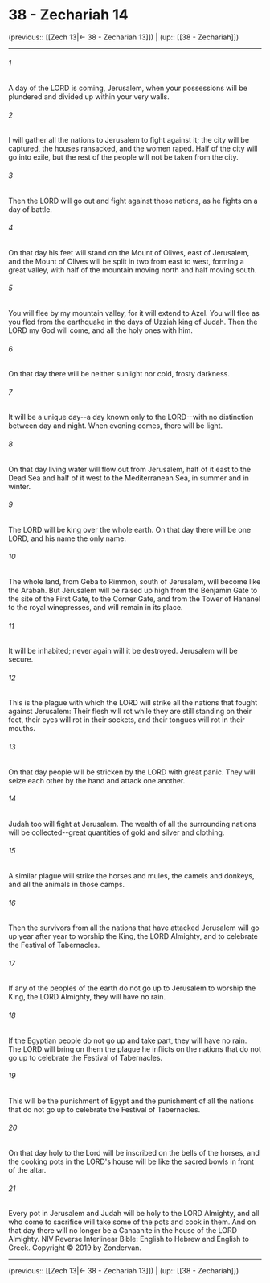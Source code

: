 # 38 - Zechariah 14

(previous:: [[Zech 13|← 38 - Zechariah 13]]) | (up:: [[38 - Zechariah]])

***


###### 1 
A day of the LORD is coming, Jerusalem, when your possessions will be plundered and divided up within your very walls. 

###### 2 
I will gather all the nations to Jerusalem to fight against it; the city will be captured, the houses ransacked, and the women raped. Half of the city will go into exile, but the rest of the people will not be taken from the city. 

###### 3 
Then the LORD will go out and fight against those nations, as he fights on a day of battle. 

###### 4 
On that day his feet will stand on the Mount of Olives, east of Jerusalem, and the Mount of Olives will be split in two from east to west, forming a great valley, with half of the mountain moving north and half moving south. 

###### 5 
You will flee by my mountain valley, for it will extend to Azel. You will flee as you fled from the earthquake in the days of Uzziah king of Judah. Then the LORD my God will come, and all the holy ones with him. 

###### 6 
On that day there will be neither sunlight nor cold, frosty darkness. 

###### 7 
It will be a unique day--a day known only to the LORD--with no distinction between day and night. When evening comes, there will be light. 

###### 8 
On that day living water will flow out from Jerusalem, half of it east to the Dead Sea and half of it west to the Mediterranean Sea, in summer and in winter. 

###### 9 
The LORD will be king over the whole earth. On that day there will be one LORD, and his name the only name. 

###### 10 
The whole land, from Geba to Rimmon, south of Jerusalem, will become like the Arabah. But Jerusalem will be raised up high from the Benjamin Gate to the site of the First Gate, to the Corner Gate, and from the Tower of Hananel to the royal winepresses, and will remain in its place. 

###### 11 
It will be inhabited; never again will it be destroyed. Jerusalem will be secure. 

###### 12 
This is the plague with which the LORD will strike all the nations that fought against Jerusalem: Their flesh will rot while they are still standing on their feet, their eyes will rot in their sockets, and their tongues will rot in their mouths. 

###### 13 
On that day people will be stricken by the LORD with great panic. They will seize each other by the hand and attack one another. 

###### 14 
Judah too will fight at Jerusalem. The wealth of all the surrounding nations will be collected--great quantities of gold and silver and clothing. 

###### 15 
A similar plague will strike the horses and mules, the camels and donkeys, and all the animals in those camps. 

###### 16 
Then the survivors from all the nations that have attacked Jerusalem will go up year after year to worship the King, the LORD Almighty, and to celebrate the Festival of Tabernacles. 

###### 17 
If any of the peoples of the earth do not go up to Jerusalem to worship the King, the LORD Almighty, they will have no rain. 

###### 18 
If the Egyptian people do not go up and take part, they will have no rain. The LORD will bring on them the plague he inflicts on the nations that do not go up to celebrate the Festival of Tabernacles. 

###### 19 
This will be the punishment of Egypt and the punishment of all the nations that do not go up to celebrate the Festival of Tabernacles. 

###### 20 
On that day holy to the Lord will be inscribed on the bells of the horses, and the cooking pots in the LORD's house will be like the sacred bowls in front of the altar. 

###### 21 
Every pot in Jerusalem and Judah will be holy to the LORD Almighty, and all who come to sacrifice will take some of the pots and cook in them. And on that day there will no longer be a Canaanite in the house of the LORD Almighty. NIV Reverse Interlinear Bible: English to Hebrew and English to Greek. Copyright © 2019 by Zondervan.

***

(previous:: [[Zech 13|← 38 - Zechariah 13]]) | (up:: [[38 - Zechariah]])
